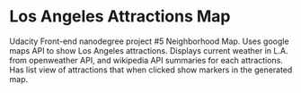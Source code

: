 # Los Angeles Attractions Map

Udacity Front-end nanodegree project #5 Neighborhood Map. Uses google maps API to show Los Angeles attractions.
Displays current weather in L.A. from openweather API, and wikipedia API summaries for each attractions.
Has list view of attractions that when clicked show markers in the generated map.
